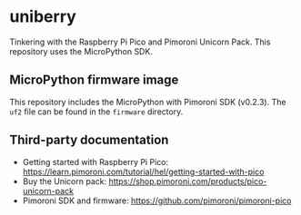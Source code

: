 # uniberry
Tinkering with the Raspberry Pi Pico and Pimoroni Unicorn Pack. This repository uses the MicroPython SDK.

## MicroPython firmware image
This repository includes the MicroPython with Pimoroni SDK (v0.2.3). The `uf2` file can be found in the `firmware` directory.

## Third-party documentation
- Getting started with Raspberry Pi Pico: https://learn.pimoroni.com/tutorial/hel/getting-started-with-pico
- Buy the Unicorn pack: https://shop.pimoroni.com/products/pico-unicorn-pack
- Pimoroni SDK and firmware: https://github.com/pimoroni/pimoroni-pico